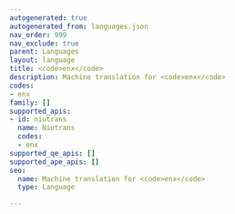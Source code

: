 ```yaml
---
autogenerated: true
autogenerated_from: languages.json
nav_order: 999
nav_exclude: true
parent: Languages
layout: language
title: <code>enx</code>
description: Machine translation for <code>enx</code>
codes:
- enx
family: []
supported_apis:
- id: niutrans
  name: Niutrans
  codes:
  - enx
supported_qe_apis: []
supported_ape_apis: []
seo:
  name: Machine translation for <code>enx</code>
  type: Language

---
```


